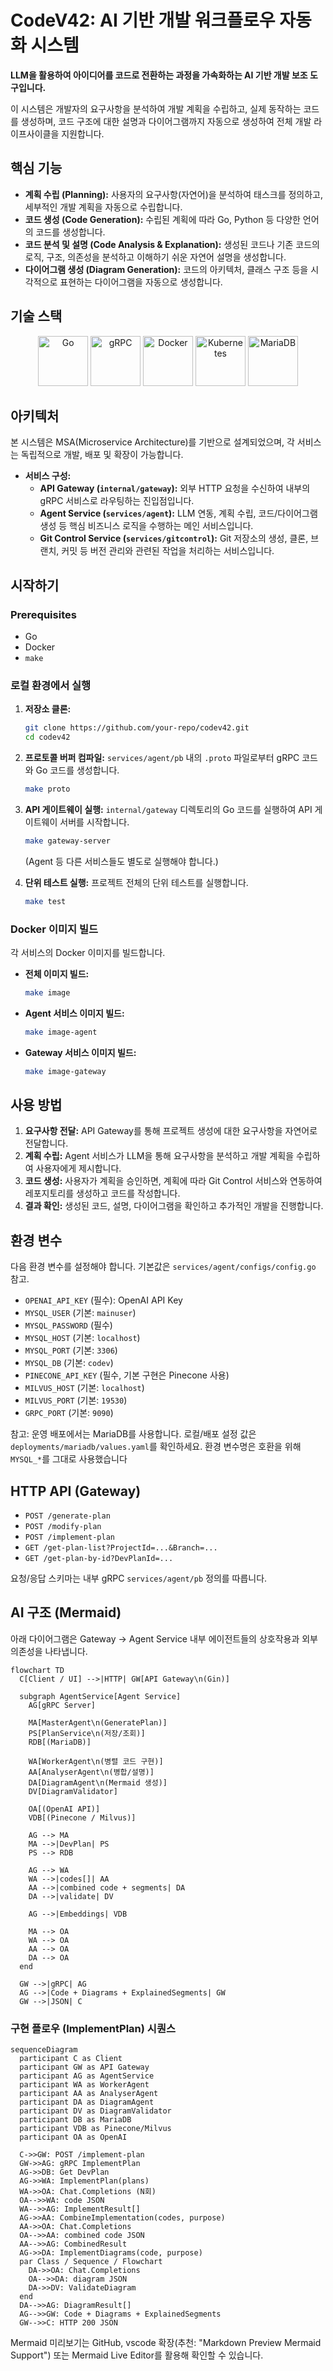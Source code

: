 # CodeV42: AI 기반 개발 워크플로우 자동화 시스템

**LLM을 활용하여 아이디어를 코드로 전환하는 과정을 가속화하는 AI 기반 개발 보조 도구입니다.**

이 시스템은 개발자의 요구사항을 분석하여 개발 계획을 수립하고, 실제 동작하는 코드를 생성하며, 코드 구조에 대한 설명과 다이어그램까지 자동으로 생성하여 전체 개발 라이프사이클을 지원합니다.

## 핵심 기능

- **계획 수립 (Planning):** 사용자의 요구사항(자연어)을 분석하여 태스크를 정의하고, 세부적인 개발 계획을 자동으로 수립합니다.
- **코드 생성 (Code Generation):** 수립된 계획에 따라 Go, Python 등 다양한 언어의 코드를 생성합니다.
- **코드 분석 및 설명 (Code Analysis & Explanation):** 생성된 코드나 기존 코드의 로직, 구조, 의존성을 분석하고 이해하기 쉬운 자연어 설명을 생성합니다.
- **다이어그램 생성 (Diagram Generation):** 코드의 아키텍처, 클래스 구조 등을 시각적으로 표현하는 다이어그램을 자동으로 생성합니다.

## 기술 스택

<p align="center">
  <img src="https://cdn.jsdelivr.net/gh/devicons/devicon/icons/go/go-original-wordmark.svg" alt="Go" width="80" height="80"/>
  <img src="https://cdn.jsdelivr.net/gh/devicons/devicon/icons/grpc/grpc-original.svg" alt="gRPC" width="80" height="80"/>
  <img src="https://cdn.jsdelivr.net/gh/devicons/devicon/icons/docker/docker-original-wordmark.svg" alt="Docker" width="80" height="80"/>
  <img src="https://cdn.jsdelivr.net/gh/devicons/devicon/icons/kubernetes/kubernetes-plain-wordmark.svg" alt="Kubernetes" width="80" height="80"/>
  <img src="https://cdn.jsdelivr.net/gh/devicons/devicon/icons/mariadb/mariadb-original-wordmark.svg" alt="MariaDB" width="80" height="80"/>
</p>

## 아키텍처

본 시스템은 MSA(Microservice Architecture)를 기반으로 설계되었으며, 각 서비스는 독립적으로 개발, 배포 및 확장이 가능합니다.

- **서비스 구성:**
  - **API Gateway (`internal/gateway`):** 외부 HTTP 요청을 수신하여 내부의 gRPC 서비스로 라우팅하는 진입점입니다.
  - **Agent Service (`services/agent`):** LLM 연동, 계획 수립, 코드/다이어그램 생성 등 핵심 비즈니스 로직을 수행하는 메인 서비스입니다.
  - **Git Control Service (`services/gitcontrol`):** Git 저장소의 생성, 클론, 브랜치, 커밋 등 버전 관리와 관련된 작업을 처리하는 서비스입니다.

## 시작하기

### Prerequisites
- Go
- Docker
- `make`

### 로컬 환경에서 실행

1.  **저장소 클론:**
    ```bash
    git clone https://github.com/your-repo/codev42.git
    cd codev42
    ```

2.  **프로토콜 버퍼 컴파일:**
    `services/agent/pb` 내의 `.proto` 파일로부터 gRPC 코드와 Go 코드를 생성합니다.
    ```bash
    make proto
    ```

3.  **API 게이트웨이 실행:**
    `internal/gateway` 디렉토리의 Go 코드를 실행하여 API 게이트웨이 서버를 시작합니다.
    ```bash
    make gateway-server
    ```
    (Agent 등 다른 서비스들도 별도로 실행해야 합니다.)

4.  **단위 테스트 실행:**
    프로젝트 전체의 단위 테스트를 실행합니다.
    ```bash
    make test
    ```

### Docker 이미지 빌드

각 서비스의 Docker 이미지를 빌드합니다.

- **전체 이미지 빌드:**
  ```bash
  make image
  ```

- **Agent 서비스 이미지 빌드:**
  ```bash
  make image-agent
  ```

- **Gateway 서비스 이미지 빌드:**
  ```bash
  make image-gateway
  ```

## 사용 방법

1.  **요구사항 전달:** API Gateway를 통해 프로젝트 생성에 대한 요구사항을 자연어로 전달합니다.
2.  **계획 수립:** Agent 서비스가 LLM을 통해 요구사항을 분석하고 개발 계획을 수립하여 사용자에게 제시합니다.
3.  **코드 생성:** 사용자가 계획을 승인하면, 계획에 따라 Git Control 서비스와 연동하여 레포지토리를 생성하고 코드를 작성합니다.
4.  **결과 확인:** 생성된 코드, 설명, 다이어그램을 확인하고 추가적인 개발을 진행합니다.

## 환경 변수

다음 환경 변수를 설정해야 합니다. 기본값은 `services/agent/configs/config.go` 참고.

- `OPENAI_API_KEY` (필수): OpenAI API Key
- `MYSQL_USER` (기본: `mainuser`)
- `MYSQL_PASSWORD` (필수)
- `MYSQL_HOST` (기본: `localhost`)
- `MYSQL_PORT` (기본: `3306`)
- `MYSQL_DB` (기본: `codev`)
- `PINECONE_API_KEY` (필수, 기본 구현은 Pinecone 사용)
- `MILVUS_HOST` (기본: `localhost`)
- `MILVUS_PORT` (기본: `19530`)
- `GRPC_PORT` (기본: `9090`)

참고: 운영 배포에서는 MariaDB를 사용합니다. 로컬/배포 설정 값은 `deployments/mariadb/values.yaml`를 확인하세요. 환경 변수명은 호환을 위해 `MYSQL_*`를 그대로 사용했습니다

## HTTP API (Gateway)

- `POST /generate-plan`
- `POST /modify-plan`
- `POST /implement-plan`
- `GET /get-plan-list?ProjectId=...&Branch=...`
- `GET /get-plan-by-id?DevPlanId=...`

요청/응답 스키마는 내부 gRPC `services/agent/pb` 정의를 따릅니다.

## AI 구조 (Mermaid)

아래 다이어그램은 Gateway → Agent Service 내부 에이전트들의 상호작용과 외부 의존성을 나타냅니다.

```mermaid
flowchart TD
  C[Client / UI] -->|HTTP| GW[API Gateway\n(Gin)]

  subgraph AgentService[Agent Service]
    AG[gRPC Server]

    MA[MasterAgent\n(GeneratePlan)]
    PS[PlanService\n(저장/조회)]
    RDB[(MariaDB)]

    WA[WorkerAgent\n(병렬 코드 구현)]
    AA[AnalyserAgent\n(병합/설명)]
    DA[DiagramAgent\n(Mermaid 생성)]
    DV[DiagramValidator]

    OA[(OpenAI API)]
    VDB[(Pinecone / Milvus)]

    AG --> MA
    MA -->|DevPlan| PS
    PS --> RDB

    AG --> WA
    WA -->|codes[]| AA
    AA -->|combined code + segments| DA
    DA -->|validate| DV

    AG -->|Embeddings| VDB

    MA --> OA
    WA --> OA
    AA --> OA
    DA --> OA
  end

  GW -->|gRPC| AG
  AG -->|Code + Diagrams + ExplainedSegments| GW
  GW -->|JSON| C
```

### 구현 플로우 (ImplementPlan) 시퀀스

```mermaid
sequenceDiagram
  participant C as Client
  participant GW as API Gateway
  participant AG as AgentService
  participant WA as WorkerAgent
  participant AA as AnalyserAgent
  participant DA as DiagramAgent
  participant DV as DiagramValidator
  participant DB as MariaDB
  participant VDB as Pinecone/Milvus
  participant OA as OpenAI

  C->>GW: POST /implement-plan
  GW->>AG: gRPC ImplementPlan
  AG->>DB: Get DevPlan
  AG->>WA: ImplementPlan(plans)
  WA->>OA: Chat.Completions (N회)
  OA-->>WA: code JSON
  WA-->>AG: ImplementResult[]
  AG->>AA: CombineImplementation(codes, purpose)
  AA->>OA: Chat.Completions
  OA-->>AA: combined code JSON
  AA-->>AG: CombinedResult
  AG->>DA: ImplementDiagrams(code, purpose)
  par Class / Sequence / Flowchart
    DA->>OA: Chat.Completions
    OA-->>DA: diagram JSON
    DA->>DV: ValidateDiagram
  end
  DA-->>AG: DiagramResult[]
  AG-->>GW: Code + Diagrams + ExplainedSegments
  GW-->>C: HTTP 200 JSON
```

Mermaid 미리보기는 GitHub, vscode 확장(추천: "Markdown Preview Mermaid Support") 또는 Mermaid Live Editor를 활용해 확인할 수 있습니다.
